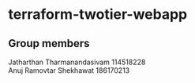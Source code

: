 # terraform-twotier-webapp

## Group members

Jatharthan Tharmanandasivam 114518228\
Anuj Ramovtar Shekhawat     186170213
